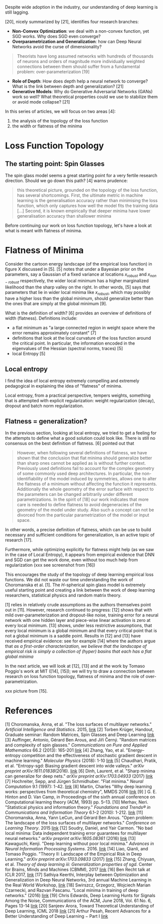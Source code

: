 Despite wide adoption in the industry, our understanding of deep learning is still lagging.

[20], nicely summarized by [21], identifies four research branches:

 - **Non-Convex Optimization**: we deal with a non-convex function, yet SGD works. Why does SGD even converge?
 - **Overparametrization and Generalization**:  how can Deep Neural Networks avoid the curse of dimensionality?

> Theorists have long assumed networks with hundreds of thousands of neurons and orders of magnitude more individually weighted connections between them should suffer from a fundamental problem: over-parameterization [19]

 -  **Role of Depth**:  How does depth help a neural network to converge? What is the link between depth and generalization? [21]
 -  **Generative Models**: Why do Generative Adversarial Networks (GANs) work so well? What theoretical properties could we use to stabilize them or avoid mode collapse? [21]

In this series of articles, we will focus on two areas [4]:

1. the analysis of the topology of the loss function
2. the width or flatness of the minima

 
#  Loss Function Topology
## The starting point: Spin Glasses
  
The spin glass model seems a great starting point for a very fertile research direction. Should we go down this path?  [4] warns prudence: 
> this theoretical picture, grounded on the topology of the loss function, has several shortcomings. First, the ultimate metric in machine learning is the generalisation accuracy rather than minimising the loss function, which only captures how well the model fits the training data  [...]
> Second, it is known empirically that deeper minima have lower generalisation accuracy than shallower minima

Before continuing our work on loss function topology, let's have a look at what is meant with flatness of minima.

# Flatness of Minima
Consider the cartoon energy landscape (of the empirical loss function) in figure X discussed in [5]. [5] notes that under a Bayesian prior on the parameters, say a Gaussian of a fixed variance at locations $x_{robust}$ and $x_{non−robust}$ respectively, the wider local minimum has a higher marginalized likelihood than the sharp valley on the right. In other words, [5] says that parameters that lie in wider local minima like  $x_{robust}$, which may possibly have a higher loss than the global minimum, should generalize better than the ones that are simply at the global minimum [9]. 

What is the definition of width? [6] provides an overview of definitions of width (flatness). Definitions include:

 - a flat minimum as "a large connected region in weight space where the error remains approximately constant" [7]
 - definitions that look at the local curvature of the loss function around the critical point. In particular, the information encoded in the eigenvalues of the Hessian (spectral norms, traces) [5]
 - local Entropy [5]
 
 ## Local entropy
 I find the idea of local entropy extremely compelling and extremely pedagogical in explaining the idea of "flatness" of minima. 




Local entropy, from a practical perspective, tempers weights, something that is attempted with explicit regularization: weight regularization (decay), dropout and batch norm regularization.

## Flatness = generalization?
In the previous section, looking at local entropy, we tried to get a feeling for the attempts to define what a good solution could look like. There is still no consensus on the best definition of flatness. [6] pointed out that 

> However, when following several definitions of flatness, we have shown
> that the conclusion that flat minima should generalize better than
> sharp ones cannot be applied as is without further context. Previously
> used definitions fail to account for the complex geometry of some
> commonly used deep architectures. In particular, the
> non-identifiability of the model induced by symmetries, allows one to
> alter the flatness of a minimum without affecting the function it
> represents. Additionally the whole geometry of the error surface with
> respect to the parameters can be changed arbitrarily under different
> parametrizations. In the spirit of [18]  our work indicates that more
> care is needed to define flatness to avoid degeneracies of the
> geometry of the model under study. Also such a concept can not be
> divorced from the particular parametrization of the model or input
> space.

In other words, a precise definition of flatness, which can be use to build necessary and sufficient conditions for generalization, is an active topic of research [17].

Furthermore, while optimizing explicitly for flatness might help (as we saw in the case of Local Entropy), it appears from empirical evidence that DNN and SGD can get the work done, even without too much help from regularization (xxx see screenshot from [16])

This encourages the study of the topology of deep learning empirical loss functions. We did not waste our time understanding the work of Choromanska et al. [1]. The $H$-spherical spin glass model is extremely useful starting point and creating a link between the work of deep learning researchers, statistical physics and random matrix theory. 

[1] relies in relatively crude assumptions as the authors themselves point out in [11]. However, research continued to progress: [12] shows that with mild over-parameterization and dropout-like noise, training error for a neural network with one hidden layer and piece-wise linear activation is zero at every local minimum. [13] shows, under less restrictive assumptions, that every local minimum is a global minimum and that every critical point that is not a global minimum is a saddle point. Results in [12] and [13] have received empirical evidence: see for example [14] where the authors argue that *as a first-order characterization, we believe that the landscape of empirical risk is simply a collection of (hyper) basins that each has a flat global minima*

In the next article, we will look at [12], [13] and at the work by Tomaso Poggio's work at MIT ([14], 
[15]); we will try to draw a connection between research on loss function topology, flatness of minima and the role of over-parametrization.

xxx picture from [15].






# References

[1] Choromanska, Anna, et al. "The loss surfaces of multilayer networks." _Artificial Intelligence and Statistics_. 2015, [link](http://proceedings.mlr.press/v38/choromanska15.pdf)
[2] Torben Krüger, Handout, Graduate seminar: Random Matrices, Spin Glasses and Deep Learning [link](https://sites.google.com/site/torbenkruegermath/home/graduate-seminar-random-matrices-spin-glasses-deep-learning)
[3]  Auffinger, Antonio, Gérard Ben Arous, and Jiří Černý. "Random matrices and complexity of spin glasses." *Communications on Pure and Applied Mathematics* 66.2 (2013): 165-201 [link](https://arxiv.org/pdf/1003.1129.pdf) 
[4] Zhang, Yao, et al. "Energy–entropy competition and the effectiveness of stochastic gradient descent in machine learning." _Molecular Physics_ (2018): 1-10 [link](https://arxiv.org/pdf/1803.01927.pdf)
[5] Chaudhari, Pratik, et al. "Entropy-sgd: Biasing gradient descent into wide valleys." _arXiv preprint arXiv:1611.01838_(2016). [link](https://arxiv.org/pdf/1611.01838.pdf)
[6] Dinh, Laurent, et al. "Sharp minima can generalize for deep nets." _arXiv preprint arXiv:1703.04933_ (2017) [link](https://arxiv.org/pdf/1703.04933.pdf)
[7] Hochreiter, Sepp, and Jürgen Schmidhuber. "Flat minima." _Neural Computation_ 9.1 (1997): 1-42. [link](http://www.bioinf.jku.at/publications/older/3304.pdf)
[8] Martin, Charles "Why deep learning works: perspectives from theoretical chemistry", MMDS 2016 [link](http://mmds-data.org/presentations/2016/s-martin.pdf)
[9] ] G. E. Hinton and D. Van Camp, in Proceedings of the sixth annual conference on Computational learning theory (ACM, 1993) pp. 5–13.
[10] Merhav, Neri. "Statistical physics and information theory." _Foundations and Trends® in Communications and Information Theory_ 6.1–2 (2010): 1-212. [link](http://webee.technion.ac.il/people/merhav/papers/p138f.pdf)
[11] Choromanska, Anna, Yann LeCun, and Gérard Ben Arous. "Open problem: The landscape of the loss surfaces of multilayer networks." _Conference on Learning Theory_. 2015 [link](http://proceedings.mlr.press/v40/Choromanska15.pdf)
[12] Soudry, Daniel, and Yair Carmon. "No bad local minima: Data independent training error guarantees for multilayer neural networks." _arXiv preprint arXiv:1605.08361_ (2016) [link](https://arxiv.org/pdf/1605.08361.pdf)
[13] Kawaguchi, Kenji. "Deep learning without poor local minima." _Advances in Neural Information Processing Systems_. 2016. [link](https://pdfs.semanticscholar.org/f843/49b38c61467f3ba8501a3fcff61c87a505e3.pdf)
[14] Liao, Qianli, and Tomaso Poggio. "Theory II: Landscape of the Empirical Risk in Deep Learning." _arXiv preprint arXiv:1703.09833_ (2017) [link](https://arxiv.org/pdf/1703.09833.pdf)
[15] Zhang, Chiyuan, et al. _Theory of deep learning iii: Generalization properties of sgd_. Center for Brains, Minds and Machines (CBMM), 2017 [link](https://dspace.mit.edu/bitstream/handle/1721.1/107841/CBMM-Memo-067-v3.pdf?sequence=6)
[16] Ben Recht talk at ICLR 2017, [link](https://iclr.cc/archive/www/lib/exe/fetch.php%3Fmedia=iclr2017:recht_iclr2017.pdf)
[17] Sathiya Keerthi, Interplay between Optimization and Generalization in Deep Neural Networks, 3rd annual Machine Learning in the Real World Workshop, [link](http://www.keerthis.com/Optimization_and_Generalization_Keerthi_Criteo_November_08_2017.pptx)
[18] Swirszcz, Grzegorz, Wojciech Marian Czarnecki, and Razvan Pascanu. "Local minima in training of deep networks." (2016) [link](https://pdfs.semanticscholar.org/6496/93b2437378699945d36e8203d79a93454273.pdf)
[19] Chris Edwards, Deep Learning Hunts for Signals Among the Noise, Communications of the ACM, June 2018, Vol. 61 No. 6, Pages 13-14 [link](https://cacm.acm.org/magazines/2018/6/228030-deep-learning-hunts-for-signals-among-the-noise/fulltext)
[20] Sanjeev Arora, Toward Theoretical
Understanding of Deep Learning, ICML 2018 [link](https://www.dropbox.com/s/qonozmne0x4x2r3/deepsurveyICML18final.pptx?dl=0)
[21] Arthur Pesah, Recent Advances for a Better Understanding of Deep Learning − Part I [link](https://towardsdatascience.com/recent-advances-for-a-better-understanding-of-deep-learning-part-i-5ce34d1cc914)
